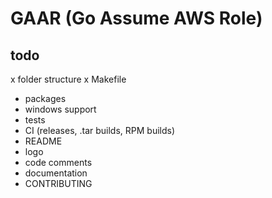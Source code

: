 # GAAR (Go Assume AWS Role)


## todo
x folder structure
x Makefile
- packages
- windows support
- tests
- CI (releases, .tar builds, RPM builds)
- README
- logo
- code comments
- documentation
- CONTRIBUTING